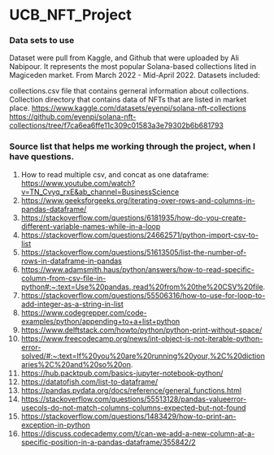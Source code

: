 # UCB_NFT_Project


### Data sets to use
Dataset were pull from Kaggle, and Github that were uploaded by Ali Nabipour. It represents the most popular Solana-based collections lited in Magiceden market. From March 2022 - Mid-April 2022. Datasets included:

collections.csv file that contains gerneral information about collections.
Collection directory that contains data of NFTs that are listed in market place.
https://www.kaggle.com/datasets/eyenpi/solana-nft-collections
https://github.com/eyenpi/solana-nft-collections/tree/f7ca6ea6ffe11c309c01583a3e79302b6b681793

### Source list that helps me working through the project, when I have questions.

1. How to read multiple csv, and concat as one dataframe: https://www.youtube.com/watch?v=TN_Cvyq_rxE&ab_channel=BusinessScience
2. https://www.geeksforgeeks.org/iterating-over-rows-and-columns-in-pandas-dataframe/
3. https://stackoverflow.com/questions/6181935/how-do-you-create-different-variable-names-while-in-a-loop
4. https://stackoverflow.com/questions/24662571/python-import-csv-to-list
5. https://stackoverflow.com/questions/51613505/list-the-number-of-rows-in-dataframe-in-pandas
6. https://www.adamsmith.haus/python/answers/how-to-read-specific-column-from-csv-file-in-python#:~:text=Use%20pandas.,read%20from%20the%20CSV%20file.
7. https://stackoverflow.com/questions/55506316/how-to-use-for-loop-to-add-integer-as-a-string-in-list
8. https://www.codegrepper.com/code-examples/python/appending+to+a+list+python
9. https://www.delftstack.com/howto/python/python-print-without-space/
10. https://www.freecodecamp.org/news/int-object-is-not-iterable-python-error-solved/#:~:text=If%20you%20are%20running%20your,%2C%20dictionaries%2C%20and%20so%20on.
11. https://hub.packtpub.com/basics-jupyter-notebook-python/
12. https://datatofish.com/list-to-dataframe/
13. https://pandas.pydata.org/docs/reference/general_functions.html
14. https://stackoverflow.com/questions/55513128/pandas-valueerror-usecols-do-not-match-columns-columns-expected-but-not-found
15. https://stackoverflow.com/questions/1483429/how-to-print-an-exception-in-python
16. https://discuss.codecademy.com/t/can-we-add-a-new-column-at-a-specific-position-in-a-pandas-dataframe/355842/2




